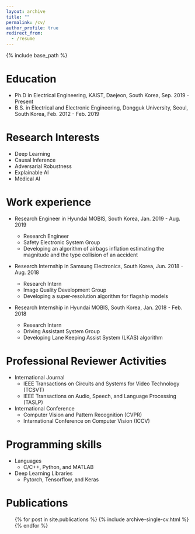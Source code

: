 ```yaml
---
layout: archive
title: ""
permalink: /cv/
author_profile: true
redirect_from:
  - /resume
---
```


{% include base_path %}

Education
======
* Ph.D in Electrical Engineering, KAIST, Daejeon, South Korea, Sep. 2019 - Present
* B.S. in Electrical and Electronic Engineering, Dongguk University, Seoul, South Korea, Feb. 2012 - Feb. 2019

Research Interests
======
* Deep Learning
* Causal Inference
* Adversarial Robustness
* Explainable AI
* Medical AI

Work experience
======
* Research Engineer in Hyundai MOBIS, South Korea, Jan. 2019 - Aug. 2019
  * Research Engineer 
  * Safety Electronic System Group
  * Developing an algorithm of airbags inflation estimating the magnitude and the type collision of an accident

* Research Internship in Samsung Electronics, South Korea, Jun. 2018 - Aug. 2018
  * Research Intern
  * Image Quality Development Group
  * Developing a super-resolution algorithm for flagship models
  
* Research Internship in Hyundai MOBIS, South Korea, Jan. 2018 - Feb. 2018
  * Research Intern
  * Driving Assistant System Group
  * Developing Lane Keeping Assist System (LKAS) algorithm

Professional Reviewer Activities
======
* International Journal
  * IEEE Transactions on Circuits and Systems for Video Technology (TCSVT)
  * IEEE Transactions on Audio, Speech, and Language Processing (TASLP)
* International Conference
  * Computer Vision and Pattern Recognition (CVPR)
  * International Conference on Computer Vision (ICCV)

Programming skills
======
* Languages
  * C/C++, Python, and MATLAB
* Deep Learning Libraries
  * Pytorch, Tensorflow, and Keras

Publications
====== 
  <ul>{% for post in site.publications %}
    {% include archive-single-cv.html %}
  {% endfor %}</ul>

<!--
Talks
======
  <ul>{% for post in site.talks %}
    {% include archive-single-talk-cv.html %}
  {% endfor %}</ul>
  
Teaching
======
  <ul>{% for post in site.teaching %}
    {% include archive-single-cv.html %}
  {% endfor %}</ul>
  
Service and leadership
======
* Currently signed in to 43 different slack teams
-->
